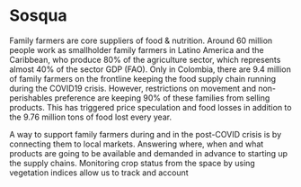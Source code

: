 # Sosqua


Family farmers are core suppliers of food & nutrition. Around 60 million people work as smallholder 
family farmers in Latino America and the Caribbean, who produce 80% of the agriculture sector, which 
represents almost 40% of the sector GDP (FAO). Only in Colombia, there are 9.4 million of family farmers 
on the frontline keeping the food supply chain running during the COVID19 crisis. However, restrictions 
on movement and non-perishables preference are keeping 90% of these families from selling products. 
This has triggered price speculation and food losses in addition to the  9.76 million tons of food lost every year.

A way to support family farmers during and in the post-COVID crisis is by connecting them to local markets. 
Answering where, when and what products are going to be available and demanded in advance to starting up 
the supply chains. Monitoring crop status from the space by using vegetation indices allow us to track and account
